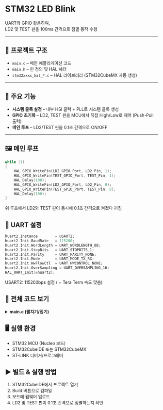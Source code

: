 # STM32 LED Blink

UART와 GPIO 활용하여,  
LD2 및 TEST 핀을 100ms 간격으로 점멸 동작 수행

---

## 📂 프로젝트 구조
- `main.c` – 메인 애플리케이션 코드
- `main.h` – 핀 정의 및 HAL 헤더
- `stm32xxxx_hal_*.c` – HAL 라이브러리 (STM32CubeMX 자동 생성)

---

## 🔧 주요 기능
- **시스템 클록 설정** – 내부 HSI 클럭 + PLL로 시스템 클록 생성
- **GPIO 초기화** – LD2, TEST 핀을 MCU에서 직접 High/Low로 제어 (Push-Pull 출력)
- **메인 루프** – LD2/TEST 핀을 0.1초 간격으로 ON/OFF

---

## 🖼 메인 루프
```c
while (1)
{
    HAL_GPIO_WritePin(LD2_GPIO_Port, LD2_Pin, 1);
    HAL_GPIO_WritePin(TEST_GPIO_Port, TEST_Pin, 1);
    HAL_Delay(100);
    HAL_GPIO_WritePin(LD2_GPIO_Port, LD2_Pin, 0);
    HAL_GPIO_WritePin(TEST_GPIO_Port, TEST_Pin, 0);
    HAL_Delay(100);
}
```
위 루프에서 LD2와 TEST 핀이 동시에 0.1초 간격으로 켜졌다 꺼짐

## 🔌 UART 설정
```c
huart2.Instance        = USART2;
huart2.Init.BaudRate   = 115200;
huart2.Init.WordLength = UART_WORDLENGTH_8B;
huart2.Init.StopBits   = UART_STOPBITS_1;
huart2.Init.Parity     = UART_PARITY_NONE;
huart2.Init.Mode       = UART_MODE_TX_RX;
huart2.Init.HwFlowCtl  = UART_HWCONTROL_NONE;
huart2.Init.OverSampling = UART_OVERSAMPLING_16;
HAL_UART_Init(&huart2);
```
USART2: 115200bps 설정 ( = Tera Term 속도 맞춤)

## 📜 전체 코드 보기
<details>
<summary><b>main.c (펼치기/접기)</b></summary>

  ```c
/* USER CODE BEGIN Header */
/**
  ******************************************************************************
  * @file           : main.c
  * @brief          : Main program body
  ******************************************************************************
  * @attention
  *
  * Copyright (c) 2025 STMicroelectronics.
  * All rights reserved.
  *
  * This software is licensed under terms that can be found in the LICENSE file
  * in the root directory of this software component.
  * If no LICENSE file comes with this software, it is provided AS-IS.
  *
  ******************************************************************************
  */
/* USER CODE END Header */
/* Includes ------------------------------------------------------------------*/
#include "main.h"

/* Private variables ---------------------------------------------------------*/
UART_HandleTypeDef huart2;

/* Private function prototypes -----------------------------------------------*/
void SystemClock_Config(void);
static void MX_GPIO_Init(void);
static void MX_USART2_UART_Init(void);

int main(void)
{
  HAL_Init();
  SystemClock_Config();
  MX_GPIO_Init();
  MX_USART2_UART_Init();

  while (1)
  {
    HAL_GPIO_WritePin(LD2_GPIO_Port, LD2_Pin, 1);
    HAL_GPIO_WritePin(TEST_GPIO_Port, TEST_Pin, 1);
    HAL_Delay(100);
    HAL_GPIO_WritePin(LD2_GPIO_Port, LD2_Pin, 0);
    HAL_GPIO_WritePin(TEST_GPIO_Port, TEST_Pin, 0);
    HAL_Delay(100);
  }
}

void SystemClock_Config(void)
{
  RCC_OscInitTypeDef RCC_OscInitStruct = {0};
  RCC_ClkInitTypeDef RCC_ClkInitStruct = {0};

  RCC_OscInitStruct.OscillatorType = RCC_OSCILLATORTYPE_HSI;
  RCC_OscInitStruct.HSIState = RCC_HSI_ON;
  RCC_OscInitStruct.HSICalibrationValue = RCC_HSICALIBRATION_DEFAULT;
  RCC_OscInitStruct.PLL.PLLState = RCC_PLL_ON;
  RCC_OscInitStruct.PLL.PLLSource = RCC_PLLSOURCE_HSI_DIV2;
  RCC_OscInitStruct.PLL.PLLMUL = RCC_PLL_MUL16;
  HAL_RCC_OscConfig(&RCC_OscInitStruct);

  RCC_ClkInitStruct.ClockType = RCC_CLOCKTYPE_HCLK|RCC_CLOCKTYPE_SYSCLK
                              |RCC_CLOCKTYPE_PCLK1|RCC_CLOCKTYPE_PCLK2;
  RCC_ClkInitStruct.SYSCLKSource = RCC_SYSCLKSOURCE_PLLCLK;
  RCC_ClkInitStruct.AHBCLKDivider = RCC_SYSCLK_DIV1;
  RCC_ClkInitStruct.APB1CLKDivider = RCC_HCLK_DIV2;
  RCC_ClkInitStruct.APB2CLKDivider = RCC_HCLK_DIV1;
  HAL_RCC_ClockConfig(&RCC_ClkInitStruct, FLASH_LATENCY_2);
}

static void MX_USART2_UART_Init(void)
{
  huart2.Instance = USART2;
  huart2.Init.BaudRate = 115200;
  huart2.Init.WordLength = UART_WORDLENGTH_8B;
  huart2.Init.StopBits = UART_STOPBITS_1;
  huart2.Init.Parity = UART_PARITY_NONE;
  huart2.Init.Mode = UART_MODE_TX_RX;
  huart2.Init.HwFlowCtl = UART_HWCONTROL_NONE;
  huart2.Init.OverSampling = UART_OVERSAMPLING_16;
  HAL_UART_Init(&huart2);
}

static void MX_GPIO_Init(void)
{
  GPIO_InitTypeDef GPIO_InitStruct = {0};
  __HAL_RCC_GPIOC_CLK_ENABLE();
  __HAL_RCC_GPIOD_CLK_ENABLE();
  __HAL_RCC_GPIOA_CLK_ENABLE();
  __HAL_RCC_GPIOB_CLK_ENABLE();

  HAL_GPIO_WritePin(GPIOA, TEST_Pin|LD2_Pin, GPIO_PIN_RESET);

  GPIO_InitStruct.Pin = TEST_Pin|LD2_Pin;
  GPIO_InitStruct.Mode = GPIO_MODE_OUTPUT_PP;
  GPIO_InitStruct.Pull = GPIO_NOPULL;
  GPIO_InitStruct.Speed = GPIO_SPEED_FREQ_LOW;
  HAL_GPIO_Init(GPIOA, &GPIO_InitStruct);
}

void Error_Handler(void)
{
  __disable_irq();
  while (1) {}
}

```
</details>

## 🖥 실행 환경
- STM32 MCU (Nucleo 보드)
- STM32CubeIDE 또는 STM32CubeMX
- ST-LINK 디버거/프로그래머

## ▶ 빌드 & 실행 방법
1. STM32CubeIDE에서 프로젝트 열기
2. Build 버튼으로 컴파일
3. 보드에 펌웨어 업로드
4. LD2 및 TEST 핀이 0.1초 간격으로 점멸하는지 확인
